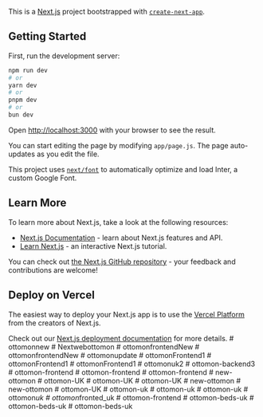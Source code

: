 This is a [Next.js](https://nextjs.org/) project bootstrapped with [`create-next-app`](https://github.com/vercel/next.js/tree/canary/packages/create-next-app).

## Getting Started

First, run the development server:

```bash
npm run dev
# or
yarn dev
# or
pnpm dev
# or
bun dev
```

Open [http://localhost:3000](http://localhost:3000) with your browser to see the result.

You can start editing the page by modifying `app/page.js`. The page auto-updates as you edit the file.

This project uses [`next/font`](https://nextjs.org/docs/basic-features/font-optimization) to automatically optimize and load Inter, a custom Google Font.

## Learn More

To learn more about Next.js, take a look at the following resources:

- [Next.js Documentation](https://nextjs.org/docs) - learn about Next.js features and API.
- [Learn Next.js](https://nextjs.org/learn) - an interactive Next.js tutorial.

You can check out [the Next.js GitHub repository](https://github.com/vercel/next.js/) - your feedback and contributions are welcome!

## Deploy on Vercel

The easiest way to deploy your Next.js app is to use the [Vercel Platform](https://vercel.com/new?utm_medium=default-template&filter=next.js&utm_source=create-next-app&utm_campaign=create-next-app-readme) from the creators of Next.js.

Check out our [Next.js deployment documentation](https://nextjs.org/docs/deployment) for more details.
#   o t t o m o n n e w  
 #   N e x t w e b o t t o m o n  
 #   o t t o m o n f r o n t e n d N e w  
 #   o t t o m o n f r o n t e n d N e w  
 #   o t t o m o n u p d a t e  
 #   o t t o m o n F r o n t e n d 1  
 #   o t t o m o n F r o n t e n d 1  
 #   o t t o m o n F r o n t e n d 1  
 #   o t t o m o n u k 2  
 #   o t t o m o n - b a c k e n d 3  
 #   o t t o m o n - f r o n t e n d  
 #   o t t o m o n - f r o n t e n d  
 #   o t t o m o n - f r o n t e n d  
 #   n e w - o t t o m o n  
 #   o t t o m o n - U K  
 #   o t t o m o n - U K  
 #   o t t o m o n - U K  
 #   n e w - o t t o m o n  
 #   n e w - o t t o m o n  
 #   o t t o m o n - U K  
 #   o t t o m o n - u k  
 #   o t t o m o n - u k  
 #   o t t o m o n - u k  
 #   o t t o m o n _ u k  
 #   o t t o m o n _ f r o n t e d _ u k  
 #   o t t o m o n - f r o n t e n d  
 #   o t t o m o n - b e d s - u k  
 #   o t t o m o n - b e d s - u k  
 #   o t t o m o n - b e d s - u k  
 